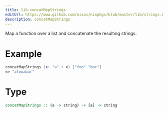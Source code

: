 ```yaml
---
title: lib.concatMapStrings
editUrl: https://www.github.com/nixos/nixpkgs/blob/master/lib/strings.nix#L78C22
description: concatMapStrings
---
```


Map a function over a list and concatenate the resulting strings.

# Example

```nix
concatMapStrings (x: "a" + x) ["foo" "bar"]
=> "afooabar"
```

# Type

```haskell
concatMapStrings :: (a -> string) -> [a] -> string
```
